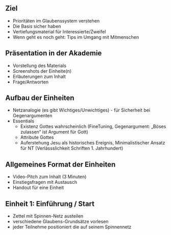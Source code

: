 
## Ziel

- Prioritäten im Glaubenssystem verstehen
- Die Basis sicher haben
- Vertiefungsmaterial für Interessierte/Zweifel
- Wenn geht es noch geht: Tips im Umgang mit Mitmenschen

## Präsentation in der Akademie

- Vorstellung des Materials
- Screenshots der Einheite(n)
- Erläuterungen zum Inhalt
- Frage/Antworten

## Aufbau der Einheiten

- Netzanalogie (es gibt Wichtiges/Unwichtiges) - für Sicherheit bei Gegenargumenten
- Essentials
    - Existenz Gottes wahrscheinlich (FineTuning, Gegenargument: „Böses zulassen“ ist Argument für Gott)
    - Attribute Gottes
    - Auferstehung Jesu als historisches Ereignis, Minimalistischer Ansatz für NT (Verlässslichkeit Schriften 1. Jahrhundert)


## Allgemeines Format der Einheiten

- Video-Pitch zum Inhalt (3 Minuten)
- Einstiegsfragen mit Austausch
- Handout für eine Einheit


## Einheit 1: Einführung / Start

- Zettel mit Spinnen-Netz austeilen
- verschiedene Glaubens-Grundsätze vorlesen
- jeder Teilnehme positioniert die auf seinem Spinnennetz

